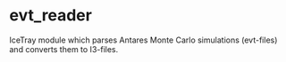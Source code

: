evt_reader
==========

IceTray module which parses Antares Monte Carlo simulations (evt-files) and converts them to I3-files.
